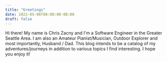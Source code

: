 ```yaml
---
title: "Greetings"
date: 2022-05-06T08:00:00-08:00
draft: false
---
```


Hi there! My name is Chris Zacny and I'm a Software Engineer in the Greater Seattle Area. I am also an Amateur Pianist/Musician, Outdoor Explorer and most importantly, Husband / Dad. This blog intends to be a catalog of my adventures/journeys in addition to various topics I find interesting. I hope you enjoy it!
